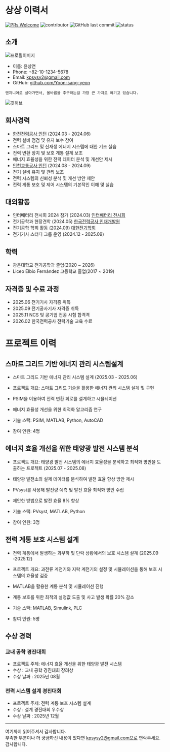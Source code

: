 # 상상 이력서
[![PRs Welcome](https://img.shields.io/badge/PRs-welcome-brightgreen.svg?style=flat-square)](http://makeapullrequest.com)
![contributor](https://img.shields.io/github/contributors/JSpiner/RESUME.svg)
![GitHub last commit](https://img.shields.io/github/last-commit/JSpiner/RESUME.svg)
![status](https://img.shields.io/badge/offer_welcome-brightgreen.svg)

## 소개
![프로필이미지]()
- 이름: 윤상연
- Phone: +82-10-1234-5678
- Email: kpsysy2@gmail.com
- GitHub: [github.com/Yoon-sang-yeon](https://github.com/Yoon-sang-yeon)

```
엔지니어로 살아가면서, 올바름을 추구하는걸 가장 큰 가치로 여기고 있습니다.
```

![깃허브](https://github.com/JSpiner/RESUME/raw/master/images/github.png)

## 회사경력
- [한전전력공사 인턴](https://www.catch.co.kr/NCS/RecruitInfoDetails/374739/) (2024.03 - 2024.06)
- 전력 설비 점검 및 유지 보수 참여
- 스마트 그리드 및 신재생 에너지 시스템에 대한 기초 실습
- 전력 변환 장치 및 보호 계통 설계 보조
- 에너지 효율성을 위한 전력 데이터 분석 및 개선안 제시
- [인천교통공사 인턴](https://www.ictr.or.kr/main/bbs/bbsMsgDetail.do?msg_seq=594&bcd=hire) (2024.08 - 2024.09)
- 전기 설비 유지 및 관리 보조
- 전력 시스템의 신뢰성 분석 및 개선 방안 제안
- 전력 계통 보호 및 제어 시스템의 기본적인 이해 및 실습

## 대외활동
- 인터배터리 전시회 2024 참가 (2024.03) [인터배터리 전시회](https://www.coex.co.kr/exhibitions/%EC%9D%B8%ED%84%B0%EB%B0%B0%ED%84%B0%EB%A6%AC/)
- 전기공학과 현장견학 (2024.05) [한국전력공사 인재개발원](https://pelab.kw.ac.kr/?module=Board&action=SiteBoard&sMode=VIEW_FORM&iBrdNo=16&iBrdContNo=61&sBrdContRe=0&sSearchField=&sSearchValue=&CurrentPage=1)
- 전기공학 학회 활동 (2024.09) [대한전기학회](https://www.kiee.or.kr/board/?_0000_method=view&ncode=a013&num=2418)
- 전기기사 스터디 그룹 운영 (2024.12 - 2025.09)
## 학력
- 광운대학교 전기공학과 졸업(2020 ~ 2026)
- Liceo Elbio Fernández 고등학교 졸업(2017 ~ 2019)

## 자격증 및 수료 과정
- 2025.06 전기기사 자격증 취득
- 2025.09 전기공사기사 자격증 취득
- 2025.11 NCS 및 공기업 전공 시험 합격격
- 2026.02 한국전력공사 전력기술 교육 수료

# 프로젝트 이력
## 스마트 그리드 기반 에너지 관리 시스템설계
- 스마트 그리드 기반 에너지 관리 시스템 설계 (2025.03 - 2025.06)

- 프로젝트 개요: 스마트 그리드 기술을 활용한 에너지 관리 시스템 설계 및 구현
- PSIM을 이용하여 전력 변환 회로를 설계하고 시뮬레이션
- 에너지 효율성 개선을 위한 최적화 알고리즘 연구
- 기술 스택: PSIM, MATLAB, Python, AutoCAD
- 참여 인원: 4명

## 에너지 효율 개선을 위한 태양광 발전 시스템 분석
- 프로젝트 개요: 태양광 발전 시스템의 에너지 효율성을 분석하고 최적화 방안을 도출하는 프로젝트 (2025.07 - 2025.08)

- 태양광 발전소의 실제 데이터를 분석하여 발전 효율 향상 방안 제시
- PVsyst를 사용해 발전량 예측 및 발전 효율 최적화 방안 수립
- 제안한 방법으로 발전 효율 8% 향상
- 기술 스택: PVsyst, MATLAB, Python
- 참여 인원: 3명

## 전력 계통 보호 시스템 설계
- 전력 계통에서 발생하는 과부하 및 단락 상황에서의 보호 시스템 설계 (2025.09 -2025.12)

- 프로젝트 개요: 과전류 계전기와 지락 계전기의 설정 및 시뮬레이션을 통해 보호 시스템의 효율성 검증
- MATLAB을 활용한 계통 분석 및 시뮬레이션 진행
- 계통 보호를 위한 최적의 설정값 도출 및 사고 발생 확률 20% 감소
- 기술 스택: MATLAB, Simulink, PLC
- 참여 인원: 5명

## 수상 경력


### 교내 공학 경진대회
- 프로젝트 주제: 에너지 효율 개선을 위한 태양광 발전 시스템
- 수상 : 교내 공학 경진대회 장려상
- 수상 날짜 : 2025년 08월
 
### 전력 시스템 설계 경진대회
- 프로젝트 주제: 전력 계통 보호 시스템 설계
- 수상 : 설계 경진대회 우수상
- 수상 날짜 : 2025년 12월

----

여기까지 읽어주셔서 감사합니다. <br/>
부족한 부분이나 더 궁금하신 내용이 있다면 kpsysy2@gmail.com으로 연락주세요.<br/>
감사합니다.
